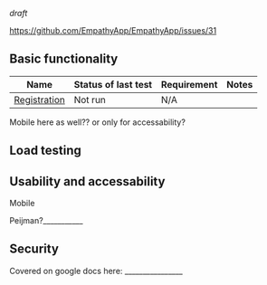 *draft*


https://github.com/EmpathyApp/EmpathyApp/issues/31



## Basic functionality

Name | Status of last test | Requirement | Notes
--- | --- | --- | ---
[Registration](tc-registration.md) | Not run | N/A |


Mobile here as well?? or only for accessability?

## Load testing




## Usability and accessability

Mobile

Peijman?___________



## Security

Covered on google docs here: ________________



